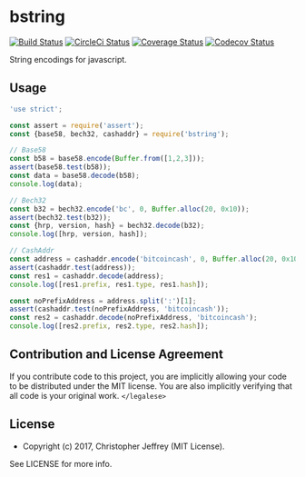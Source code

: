 # bstring

[![Build Status][travis-status-img]][travis-status-url]
[![CircleCi Status][circleci-status-img]][circleci-status-url]
[![Coverage Status][coverage-status-img]][coverage-status-url]
[![Codecov Status][codecov-status-img]][codecov-status-url]

String encodings for javascript.

## Usage

``` js
'use strict';

const assert = require('assert');
const {base58, bech32, cashaddr} = require('bstring');

// Base58
const b58 = base58.encode(Buffer.from([1,2,3]));
assert(base58.test(b58));
const data = base58.decode(b58);
console.log(data);

// Bech32
const b32 = bech32.encode('bc', 0, Buffer.alloc(20, 0x10));
assert(bech32.test(b32));
const {hrp, version, hash} = bech32.decode(b32);
console.log([hrp, version, hash]);

// CashAddr
const address = cashaddr.encode('bitcoincash', 0, Buffer.alloc(20, 0x10));
assert(cashaddr.test(address));
const res1 = cashaddr.decode(address);
console.log([res1.prefix, res1.type, res1.hash]);

const noPrefixAddress = address.split(':')[1];
assert(cashaddr.test(noPrefixAddress, 'bitcoincash'));
const res2 = cashaddr.decode(noPrefixAddress, 'bitcoincash');
console.log([res2.prefix, res2.type, res2.hash]);
```

## Contribution and License Agreement

If you contribute code to this project, you are implicitly allowing your code
to be distributed under the MIT license. You are also implicitly verifying that
all code is your original work. `</legalese>`

## License

- Copyright (c) 2017, Christopher Jeffrey (MIT License).

See LICENSE for more info.

[coverage-status-img]: https://coveralls.io/repos/github/nodar-chkuaselidze/bcstring/badge.svg?branch=master
[coverage-status-url]: https://coveralls.io/github/nodar-chkuaselidze/bcstring?branch=master
[codecov-status-img]: https://codecov.io/gh/nodar-chkuaselidze/bcstring/branch/master/graph/badge.svg
[codecov-status-url]: https://codecov.io/gh/nodar-chkuaselidze/bcstring
[travis-status-img]: https://travis-ci.com/nodar-chkuaselidze/bcstring.svg?branch=master
[travis-status-url]: https://travis-ci.com/nodar-chkuaselidze/bcstring
[circleci-status-img]: https://circleci.com/gh/nodar-chkuaselidze/bcstring/tree/master.svg?style=shield
[circleci-status-url]: https://circleci.com/gh/nodar-chkuaselidze/bcstring/tree/master
